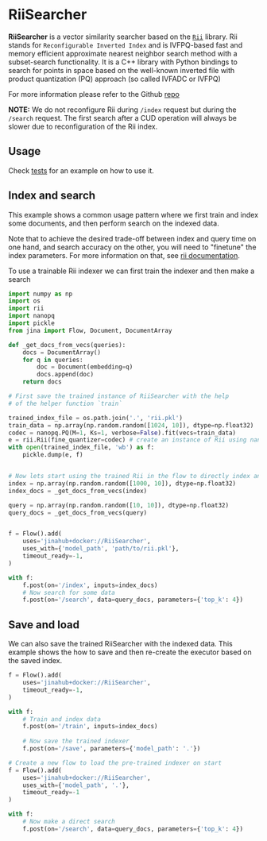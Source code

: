 # RiiSearcher

**RiiSearcher** is a vector similarity searcher based on the [`Rii`](https://github.com/matsui528/rii) library. Rii stands for `Reconfigurable Inverted Index` and is IVFPQ-based fast and memory efficient approximate nearest neighbor search method with a subset-search functionality.
It is a C++ library with Python bindings to search for points in space based on the well-known inverted file with product quantization (PQ) approach (so called IVFADC or IVFPQ)

For more information please refer to the Github [repo](https://github.com/matsui528/rii)

**NOTE:** We do not reconfigure Rii during `/index` request but during the `/search` request. The first search after a CUD operation will always be slower due to reconfiguration of the Rii index. 

## Usage

Check [tests](tests) for an example on how to use it.

## Index and search

This example shows a common usage pattern where we first train and index some documents, and then
perform search on the indexed data.

Note that to achieve the desired trade-off between index and query
time on one hand, and search accuracy on the other, you will need to "finetune" the
index parameters. For more information on that, see [rii documentation](https://rii.readthedocs.io/en/latest/source/tips.html).

To use a trainable Rii indexer we can first train the indexer and then make a search

```python
import numpy as np
import os
import rii
import nanopq
import pickle
from jina import Flow, Document, DocumentArray

def _get_docs_from_vecs(queries):
    docs = DocumentArray()
    for q in queries:
        doc = Document(embedding=q)
        docs.append(doc)
    return docs

# First save the trained instance of RiiSearcher with the help
# of the helper function `train`

trained_index_file = os.path.join('.', 'rii.pkl')
train_data = np.array(np.random.random([1024, 10]), dtype=np.float32)
codec = nanopq.PQ(M=1, Ks=1, verbose=False).fit(vecs=train_data)
e = rii.Rii(fine_quantizer=codec) # create an instance of Rii using nanopq codec
with open(trained_index_file, 'wb') as f:
    pickle.dump(e, f)


# Now lets start using the trained Rii in the flow to directly index and search
index = np.array(np.random.random([1000, 10]), dtype=np.float32)
index_docs = _get_docs_from_vecs(index)

query = np.array(np.random.random([10, 10]), dtype=np.float32)
query_docs = _get_docs_from_vecs(query)


f = Flow().add(
    uses='jinahub+docker://RiiSearcher',
    uses_with={'model_path', 'path/to/rii.pkl'},
    timeout_ready=-1,
)

with f:
    f.post(on='/index', inputs=index_docs)
    # Now search for some data
    f.post(on='/search', data=query_docs, parameters={'top_k': 4})
```


## Save and load

We can also save the trained RiiSearcher with the indexed data. This example shows the how to save and then re-create the executor based on the saved index.

```python
f = Flow().add(
    uses='jinahub+docker://RiiSearcher',
    timeout_ready=-1,
)

with f:
    # Train and index data
    f.post(on='/train', inputs=index_docs)
    
    # Now save the trained indexer
    f.post(on='/save', parameters={'model_path': '.'})

# Create a new flow to load the pre-trained indexer on start
f = Flow().add(
    uses='jinahub+docker://RiiSearcher',
    uses_with={'model_path', '.'},
    timeout_ready=-1
)

with f:
    # Now make a direct search
    f.post(on='/search', data=query_docs, parameters={'top_k': 4})
```